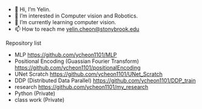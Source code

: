 - 👋 Hi, I’m Yelin.
- 👀 I’m interested in Computer vision and Robotics.
- 🌱 I’m currently learning computer vision.
- 📫 How to reach me yelin.cheon@stonybrook.edu

Repository list
- MLP  https://github.com/ycheon1101/MLP
- Positional Encoding (Guassian Fourier Transform)  https://github.com/ycheon1101/positionalEncoding
- UNet Scratch  https://github.com/ycheon1101/UNet_Scratch
- DDP (Distributed Data Parallel)  https://github.com/ycheon1101/DDP_train
- research  https://github.com/ycheon1101/my_research
- Python  (Private)
- class work  (Private)

<!---
ycheon1101/ycheon1101 is a ✨ special ✨ repository because its `README.md` (this file) appears on your GitHub profile.
You can click the Preview link to take a look at your changes.
--->
